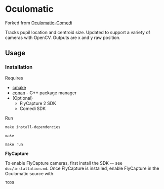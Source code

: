 # Oculomatic

Forked from [Oculomatic-Comedi](https://github.com/oculomatic/oculomatic-comedi)

Tracks pupil location and centroid size.
Updated to support a variety of cameras with OpenCV.
Outputs are x and y raw position.

## Usage

### Installation

Requires

- [cmake](https://cmake.org/)
- [conan](https://conan.io/) - C++ package manager
- (Optional)
  - FlyCapture 2 SDK
  - Comedi SDK

Run

```
make install-dependencies

make

make run
```

**FlyCapture**

To enable FlyCapture cameras, first install the SDK -- see `doc/installation.md`.
Once FlyCapture is installed, enable FlyCapture in the Oculomatic source with

```
TODO
```
